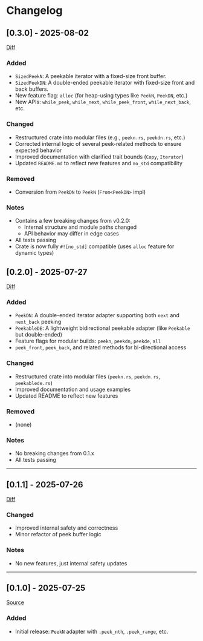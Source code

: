 # Changelog

## [0.3.0] - 2025-08-02
[Diff](https://github.com/yua134/peeknth/compare/v0.2.0...v0.3.0)

### Added
- `SizedPeekN`: A peekable iterator with a fixed-size front buffer.
- `SizedPeekDN`: A double-ended peekable iterator with fixed-size front and back buffers.
- New feature flag: `alloc` (for heap-using types like `PeekN`, `PeekDN`, etc.)
- New APIs: `while_peek`, `while_next`, `while_peek_front`, `while_next_back`, etc.

### Changed
- Restructured crate into modular files (e.g., `peekn.rs`, `peekdn.rs`, etc.)
- Corrected internal logic of several peek-related methods to ensure expected behavior
- Improved documentation with clarified trait bounds (`Copy`, `Iterator`)
- Updated `README.md` to reflect new features and `no_std` compatibility

### Removed
- Conversion from `PeekDN` to `PeekN` (`From<PeekDN>` impl)

### Notes
- Contains a few breaking changes from v0.2.0:
  - Internal structure and module paths changed
  - API behavior may differ in edge cases
- All tests passing
- Crate is now fully `#![no_std]` compatible (uses `alloc` feature for dynamic types)

## [0.2.0] - 2025-07-27
[Diff](https://github.com/yua134/peeknth/compare/v0.1.1...v0.2.0)
### Added
- `PeekDN`: A double-ended iterator adapter supporting both `next` and `next_back` peeking
- `PeekableDE`: A lightweight bidirectional peekable adapter (like `Peekable` but double-ended)
- Feature flags for modular builds: `peekn`, `peekdn`, `peekde`, `all`
- `peek_front`, `peek_back`, and related methods for bi-directional access

### Changed
- Restructured crate into modular files (`peekn.rs`, `peekdn.rs`, `peekablede.rs`)
- Improved documentation and usage examples
- Updated README to reflect new features

### Removed
- (none)

### Notes
- No breaking changes from 0.1.x
- All tests passing
---

## [0.1.1] - 2025-07-26
[Diff](https://github.com/yua134/peeknth/compare/v0.1.0...v0.1.1)
### Changed
- Improved internal safety and correctness
- Minor refactor of peek buffer logic

### Notes
- No new features, just internal safety updates



---

## [0.1.0] - 2025-07-25

[Source](https://github.com/yua134/peeknth/releases/tag/v0.1.0)
### Added
- Initial release: `PeekN` adapter with `.peek_nth`, `.peek_range`, etc.
